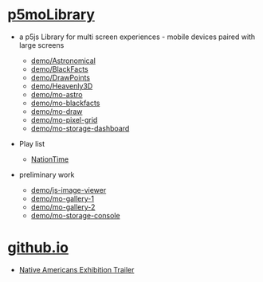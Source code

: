 # [p5moLibrary](https://github.com/molab-itp/p5moLibrary)

- a p5js Library for multi screen experiences - mobile devices paired with large screens

  - [demo/Astronomical](demo/Astronomical?v=95)
  - [demo/BlackFacts](demo/BlackFacts?v=95)
  - [demo/DrawPoints](demo/DrawPoints?v=95)
  - [demo/Heavenly3D](demo/Heavenly3D?v=95)
  - [demo/mo-astro](demo/mo-astro?v=95)
  - [demo/mo-blackfacts](demo/mo-blackfacts?v=95)
  - [demo/mo-draw](demo/mo-draw?v=95)
  - [demo/mo-pixel-grid](demo/mo-pixel-grid?v=95)
  - [demo/mo-storage-dashboard](demo/mo-storage-dashboard?v=95)

- Play list

  - [NationTime](demo/mo-blackfacts?v=95&playlist=-UtKxghWlvY&title=NationTime%20-%20ELUCID%20-%20BETAMAX)

- preliminary work

  - [demo/js-image-viewer](demo/js-image-viewer?v=95)
  - [demo/mo-gallery-1](demo/mo-gallery-1?v=95)
  - [demo/mo-gallery-2](demo/mo-gallery-2?v=95)
  - [demo/mo-storage-console](demo/mo-storage-console?v=95)

# [github.io](https://molab-itp.github.io/p5moLibrary/src?v=95)

- [Native Americans Exhibition Trailer](demo/BlackFacts?playlist=hpjNGTYvpxw)

<!--

- retired
  - [demo/mo-astro-host-0](demo/mo-astro-host-0?v=95)
  - [demo/mo-astro-host-1](demo/mo-astro-host-1?v=95)
  - [demo/mo-astro-remote-0](demo/mo-astro-remote-0?v=95)
  - [demo/mo-astro-remote-1](demo/mo-astro-remote-1?v=95)

  - [demo/mo-blackfacts-host](demo/mo-blackfacts-host?v=95)
  - [demo/mo-blackfacts-remote](demo/mo-blackfacts-remote?v=95)

# https://www.youtube.com/watch?v=hpjNGTYvpxw
# The Land Carries Our Ancestors: Contemporary Art by Native Americans Exhibition Trailer

 -->
